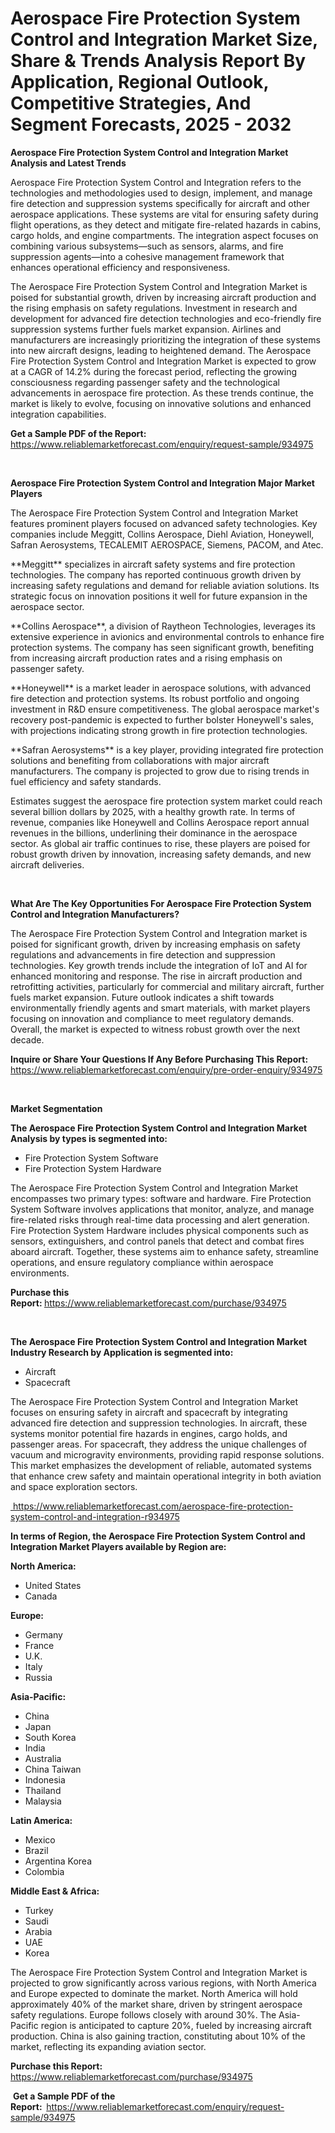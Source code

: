 <p><h1>Aerospace Fire Protection System Control and Integration Market Size, Share & Trends Analysis Report By Application, Regional Outlook, Competitive Strategies, And Segment Forecasts, 2025 - 2032</h1></p><p><strong>Aerospace Fire Protection System Control and Integration Market Analysis and Latest Trends</strong></p>
<p><p>Aerospace Fire Protection System Control and Integration refers to the technologies and methodologies used to design, implement, and manage fire detection and suppression systems specifically for aircraft and other aerospace applications. These systems are vital for ensuring safety during flight operations, as they detect and mitigate fire-related hazards in cabins, cargo holds, and engine compartments. The integration aspect focuses on combining various subsystems—such as sensors, alarms, and fire suppression agents—into a cohesive management framework that enhances operational efficiency and responsiveness.</p><p>The Aerospace Fire Protection System Control and Integration Market is poised for substantial growth, driven by increasing aircraft production and the rising emphasis on safety regulations. Investment in research and development for advanced fire detection technologies and eco-friendly fire suppression systems further fuels market expansion. Airlines and manufacturers are increasingly prioritizing the integration of these systems into new aircraft designs, leading to heightened demand. The Aerospace Fire Protection System Control and Integration Market is expected to grow at a CAGR of 14.2% during the forecast period, reflecting the growing consciousness regarding passenger safety and the technological advancements in aerospace fire protection. As these trends continue, the market is likely to evolve, focusing on innovative solutions and enhanced integration capabilities.</p></p>
<p><strong>Get a Sample PDF of the Report:&nbsp;</strong> <a href="https://www.reliablemarketforecast.com/enquiry/request-sample/934975?utm_campaign=2984&utm_medium=2&utm_source=Github&utm_content=ia&utm_term=18042025&utm_id=aerospace-fire-protection-system-control-and-integration">https://www.reliablemarketforecast.com/enquiry/request-sample/934975</a></p>
<p>&nbsp;</p>
<p><strong>Aerospace Fire Protection System Control and Integration Major Market Players</strong></p>
<p><p>The Aerospace Fire Protection System Control and Integration Market features prominent players focused on advanced safety technologies. Key companies include Meggitt, Collins Aerospace, Diehl Aviation, Honeywell, Safran Aerosystems, TECALEMIT AEROSPACE, Siemens, PACOM, and Atec.</p><p>**Meggitt** specializes in aircraft safety systems and fire protection technologies. The company has reported continuous growth driven by increasing safety regulations and demand for reliable aviation solutions. Its strategic focus on innovation positions it well for future expansion in the aerospace sector.</p><p>**Collins Aerospace**, a division of Raytheon Technologies, leverages its extensive experience in avionics and environmental controls to enhance fire protection systems. The company has seen significant growth, benefiting from increasing aircraft production rates and a rising emphasis on passenger safety.</p><p>**Honeywell** is a market leader in aerospace solutions, with advanced fire detection and protection systems. Its robust portfolio and ongoing investment in R&D ensure competitiveness. The global aerospace market's recovery post-pandemic is expected to further bolster Honeywell's sales, with projections indicating strong growth in fire protection technologies.</p><p>**Safran Aerosystems** is a key player, providing integrated fire protection solutions and benefiting from collaborations with major aircraft manufacturers. The company is projected to grow due to rising trends in fuel efficiency and safety standards.</p><p>Estimates suggest the aerospace fire protection system market could reach several billion dollars by 2025, with a healthy growth rate. In terms of revenue, companies like Honeywell and Collins Aerospace report annual revenues in the billions, underlining their dominance in the aerospace sector. As global air traffic continues to rise, these players are poised for robust growth driven by innovation, increasing safety demands, and new aircraft deliveries.</p></p>
<p>&nbsp;</p>
<p><strong>What Are The Key Opportunities For Aerospace Fire Protection System Control and Integration Manufacturers?</strong></p>
<p><p>The Aerospace Fire Protection System Control and Integration market is poised for significant growth, driven by increasing emphasis on safety regulations and advancements in fire detection and suppression technologies. Key growth trends include the integration of IoT and AI for enhanced monitoring and response. The rise in aircraft production and retrofitting activities, particularly for commercial and military aircraft, further fuels market expansion. Future outlook indicates a shift towards environmentally friendly agents and smart materials, with market players focusing on innovation and compliance to meet regulatory demands. Overall, the market is expected to witness robust growth over the next decade.</p></p>
<p><strong>Inquire or Share Your Questions If Any Before Purchasing This Report:</strong> <a href="https://www.reliablemarketforecast.com/enquiry/pre-order-enquiry/934975?utm_campaign=2984&utm_medium=2&utm_source=Github&utm_content=ia&utm_term=18042025&utm_id=aerospace-fire-protection-system-control-and-integration">https://www.reliablemarketforecast.com/enquiry/pre-order-enquiry/934975</a></p>
<p>&nbsp;</p>
<p><strong>Market Segmentation</strong></p>
<p><strong>The Aerospace Fire Protection System Control and Integration Market Analysis by types is segmented into:</strong></p>
<p><ul><li>Fire Protection System Software</li><li>Fire Protection System Hardware</li></ul></p>
<p><p>The Aerospace Fire Protection System Control and Integration Market encompasses two primary types: software and hardware. Fire Protection System Software involves applications that monitor, analyze, and manage fire-related risks through real-time data processing and alert generation. Fire Protection System Hardware includes physical components such as sensors, extinguishers, and control panels that detect and combat fires aboard aircraft. Together, these systems aim to enhance safety, streamline operations, and ensure regulatory compliance within aerospace environments.</p></p>
<p><strong>Purchase this Report:&nbsp;</strong><a href="https://www.reliablemarketforecast.com/purchase/934975?utm_campaign=2984&utm_medium=2&utm_source=Github&utm_content=ia&utm_term=18042025&utm_id=aerospace-fire-protection-system-control-and-integration">https://www.reliablemarketforecast.com/purchase/934975</a></p>
<p>&nbsp;</p>
<p><strong>The Aerospace Fire Protection System Control and Integration Market Industry Research by Application is segmented into:</strong></p>
<p><ul><li>Aircraft</li><li>Spacecraft</li></ul></p>
<p><p>The Aerospace Fire Protection System Control and Integration Market focuses on ensuring safety in aircraft and spacecraft by integrating advanced fire detection and suppression technologies. In aircraft, these systems monitor potential fire hazards in engines, cargo holds, and passenger areas. For spacecraft, they address the unique challenges of vacuum and microgravity environments, providing rapid response solutions. This market emphasizes the development of reliable, automated systems that enhance crew safety and maintain operational integrity in both aviation and space exploration sectors.</p></p>
<p><a href="https://www.reliablemarketforecast.com/aerospace-fire-protection-system-control-and-integration-r934975?utm_campaign=2984&utm_medium=2&utm_source=Github&utm_content=ia&utm_term=18042025&utm_id=aerospace-fire-protection-system-control-and-integration">&nbsp;https://www.reliablemarketforecast.com/aerospace-fire-protection-system-control-and-integration-r934975</a></p>
<p><strong>In terms of Region, the Aerospace Fire Protection System Control and Integration Market Players available by Region are:</strong></p>
<p>
    <p> <strong> North America: </strong>
        <ul>
            <li>United States</li>
            <li>Canada</li>
        </ul>
        </p> 
    <p> <strong> Europe: </strong>
        <ul>
            <li>Germany</li>
            <li>France</li>
            <li>U.K.</li>
            <li>Italy</li>
            <li>Russia</li>
        </ul>
        </p> 
    <p> <strong> Asia-Pacific: </strong>
        <ul>
            <li>China</li>
            <li>Japan</li>
            <li>South Korea</li>
            <li>India</li>
            <li>Australia</li>
            <li>China Taiwan</li>
            <li>Indonesia</li>
            <li>Thailand</li>
            <li>Malaysia</li>
        </ul>
        </p> 
    <p> <strong> Latin America: </strong>
        <ul>
            <li>Mexico</li>
            <li>Brazil</li>
            <li>Argentina Korea</li>
            <li>Colombia</li>
        </ul>
        </p> 
    <p> <strong> Middle East & Africa: </strong>
        <ul>
            <li>Turkey</li>
            <li>Saudi</li>
            <li>Arabia</li>
            <li>UAE</li>
            <li>Korea</li>
        </ul>
    </p>
    </p>
<p><p>The Aerospace Fire Protection System Control and Integration Market is projected to grow significantly across various regions, with North America and Europe expected to dominate the market. North America will hold approximately 40% of the market share, driven by stringent aerospace safety regulations. Europe follows closely with around 30%. The Asia-Pacific region is anticipated to capture 20%, fueled by increasing aircraft production. China is also gaining traction, constituting about 10% of the market, reflecting its expanding aviation sector.</p></p>
<p><strong>Purchase this Report: </strong><a href="https://www.reliablemarketforecast.com/purchase/934975?utm_campaign=2984&utm_medium=2&utm_source=Github&utm_content=ia&utm_term=18042025&utm_id=aerospace-fire-protection-system-control-and-integration">https://www.reliablemarketforecast.com/purchase/934975</a></p>
<p>&nbsp;<strong>Get a Sample PDF of the Report:&nbsp;&nbsp;</strong><a href="https://www.reliablemarketforecast.com/enquiry/request-sample/934975?utm_campaign=2984&utm_medium=2&utm_source=Github&utm_content=ia&utm_term=18042025&utm_id=aerospace-fire-protection-system-control-and-integration">https://www.reliablemarketforecast.com/enquiry/request-sample/934975</a></p>
<p><strong></strong></p>
<p><p></p><p></p><p></p></p>